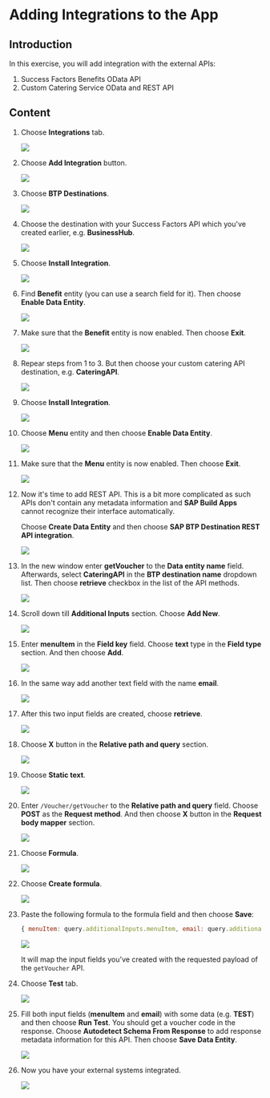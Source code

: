 # Adding Integrations to the App

## Introduction

In this exercise, you will add integration with the external APIs:

1. Success Factors Benefits OData API
2. Custom Catering Service OData and REST API

## Content

1. Choose **Integrations** tab.

    ![](img/b01.png) 

2. Choose **Add Integration** button.

    ![](img/b02.png) 

3. Choose **BTP Destinations**.

    ![](img/b03.png) 

4. Choose the destination with your Success Factors API which you've created earlier, e.g. **BusinessHub**.

    ![](img/b04.png) 

5. Choose **Install Integration**.

    ![](img/b05.png) 

6. Find **Benefit** entity (you can use a search field for it). Then choose **Enable Data Entity**.

    ![](img/b06.png) 

7. Make sure that the **Benefit** entity is now enabled. Then choose **Exit**.

    ![](img/b07.png) 

8. Repear steps from 1 to 3. But then choose your custom catering API destination, e.g. **CateringAPI**.

    ![](img/b08.png) 

9. Choose **Install Integration**.

    ![](img/b09.png) 

10. Choose **Menu** entity and then choose **Enable Data Entity**.

    ![](img/b10.png) 
    
11. Make sure that the **Menu** entity is now enabled. Then choose **Exit**.

    ![](img/b11.png) 

12. Now it's time to add REST API. This is a bit more complicated as such APIs don't contain any metadata information and **SAP Build Apps** cannot recognize their interface automatically. 

    Choose **Create Data Entity** and then choose **SAP BTP Destination REST API integration**.

    ![](img/b12.png) 

13. In the new window enter **getVoucher** to the **Data entity name** field. Afterwards, select **CateringAPI** in the **BTP destination name** dropdown list. Then choose **retrieve** checkbox in the list of the API methods.

    ![](img/b13.png) 

14. Scroll down till **Additional Inputs** section. Choose **Add New**.

    ![](img/b14.png) 

15. Enter **menuItem** in the **Field key** field. Choose **text** type in the **Field type** section. And then choose **Add**.

    ![](img/b15.png) 

16. In the same way add another text field with the name **email**.

    ![](img/b16.png) 

17. After this two input fields are created, choose **retrieve**.

    ![](img/b17.png) 

18. Choose **X** button in the **Relative path and query** section.

    ![](img/b18.png) 

19. Choose **Static text**.

    ![](img/b19.png) 

20. Enter `/Voucher/getVoucher` to the **Relative path and query** field. Choose **POST** as the **Request method**. And then choose **X** button in the **Request body mapper** section.

    ![](img/b20.png) 

21. Choose **Formula**.

    ![](img/b21.png) 

22. Choose **Create formula**.

    ![](img/b22.png) 

23. Paste the following formula to the formula field and then choose **Save**:

    ~~~js
    { menuItem: query.additionalInputs.menuItem, email: query.additionalInputs.email }
    ~~~

    ![](img/b23.png) 

    It will map the input fields you've created with the requested payload of the `getVoucher` API.

24. Choose **Test** tab.

    ![](img/b24.png) 

25. Fill both input fields (**menuItem** and **email**) with some data (e.g. **TEST**) and then choose **Run Test**. You should get a voucher code in the response. Choose **Autodetect Schema From Response** to add response metadata information for this API. Then choose **Save Data Entity**.

    ![](img/b25.png) 

26. Now you have your external systems integrated.

    ![](img/b26.png)

